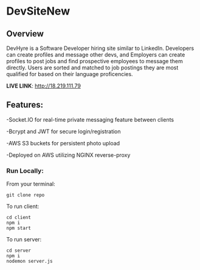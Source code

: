 # DevSiteNew

## Overview

DevHyre is a Software Developer hiring site similar to LinkedIn. Developers can create profiles and message other devs, 
and Employers can create profiles to post jobs and find prospective employees to message them directly. Users are sorted and matched to job postings 
they are most qualified for based on their language proficencies.

**LIVE LINK**: http://18.219.111.79 

## Features:

-Socket.IO for real-time private messaging feature between clients

-Bcrypt and JWT for secure login/registration

-AWS S3 buckets for persistent photo upload

-Deployed on AWS utilizing NGINX reverse-proxy

### Run Locally:

From your terminal:

```
git clone repo
```
To run client:
```
cd client
npm i
npm start
```
To run server:
```
cd server
npm i
nodemon server.js
```
